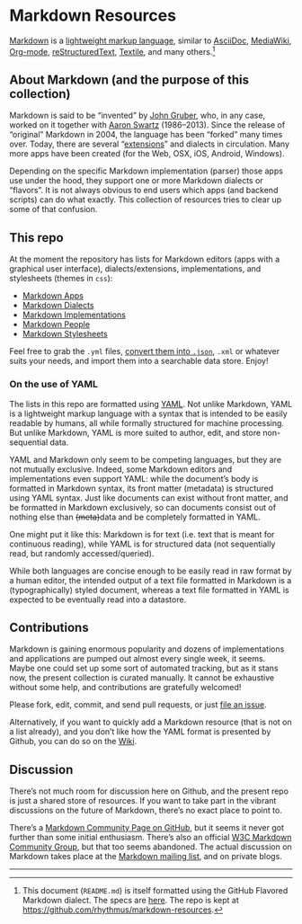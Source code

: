# Markdown Resources

[Markdown](http://en.wikipedia.org/wiki/Markdown) is a [lightweight markup language](http://en.wikipedia.org/wiki/Lightweight_markup_language), similar to [AsciiDoc](http://en.wikipedia.org/wiki/AsciiDoc), [MediaWiki](http://en.wikipedia.org/wiki/MediaWiki), [Org-mode](http://en.wikipedia.org/wiki/Org-mode), [reStructuredText](http://en.wikipedia.org/wiki/ReStructuredText), [Textile](http://en.wikipedia.org/wiki/Textile_(markup_language)), and many others.[^1]


## About Markdown (and the purpose of this collection)

Markdown is said to be “invented” by [John Gruber](http://en.wikipedia.org/wiki/John_Gruber), who, in any case, worked on it together with [Aaron Swartz](http://en.wikipedia.org/wiki/Aaron_Swartz) (1986–2013). Since the release of “original” Markdown in 2004, the language has been “forked” many times over. Today, there are several “[extensions](http://en.wikipedia.org/wiki/Markdown_extensions)” and dialects in circulation. Many more apps have been created (for the Web, OSX, iOS, Android, Windows).

Depending on the specific Markdown implementation (parser) those apps use under the hood, they support one or more Markdown dialects or “flavors”. It is not always obvious to end users which apps (and backend scripts) can do what exactly. This collection of resources tries to clear up some of that confusion.


## This repo

At the moment the repository has lists for Markdown editors (apps with a graphical user interface), dialects/extensions, implementations, and stylesheets (themes in `css`):

- [Markdown Apps](markdown-apps.yml)
- [Markdown Dialects](markdown-dialects.yml)
- [Markdown Implementations](markdown-implementations.yml)
- [Markdown People](markdown-people.yml)
- [Markdown Stylesheets](markdown-stylesheets.yml)

Feel free to grab the `.yml` files, [convert them into `.json`](http://nodeca.github.io/js-yaml/), `.xml` or whatever suits your needs, and import them into a searchable data store. Enjoy!


### On the use of YAML

The lists in this repo are formatted using [YAML](http://en.wikipedia.org/wiki/YAML). Not unlike Markdown, YAML is a lightweight markup language with a syntax that is intended to be easily readable by  humans, all while formally structured for machine processing. But unlike Markdown, YAML is more suited to author, edit, and store non-sequential data.

YAML and Markdown only seem to be competing languages, but they are not mutually exclusive. Indeed, some Markdown editors and implementations even support YAML: while the document’s body is formatted in Markdown syntax, its front matter (metadata) is structured using YAML syntax. Just like documents can exist without front matter, and be formatted in Markdown exclusively, so can documents consist out of nothing else than ~~(meta)~~data and be completely formatted in YAML.

One might put it like this: Markdown is for text (i.e. text that is meant for continuous reading), while YAML is for structured data (not sequentially read, but randomly accessed/queried).

While both languages are concise enough to be easily read in raw format by a human editor, the intended output of a text file formatted in Markdown is a (typographically) styled document, whereas a text file formatted in YAML is expected to be eventually read into a datastore.


## Contributions

Markdown is gaining enormous popularity and dozens of implementations and applications are pumped out almost every single week, it seems. Maybe one could set up some sort of automated tracking, but as it stans now, the present collection is curated manually. It cannot be exhaustive without some help, and contributions are gratefully welcomed!

Please fork, edit, commit, and send pull requests, or just [file an issue](https://github.com/rhythmus/markdown-resources/issues).

Alternatively, if you want to quickly add a Markdown resource (that is not on a list already), and you don’t like how the YAML format is presented by Github, you can do so on the [Wiki](https://github.com/rhythmus/markdown-resources/wiki).


## Discussion

There’s not much room for discussion here on Github, and the present repo is just a shared store of resources. If you want to take part in the vibrant discussions on the future of Markdown, there’s no exact place to point to.

There’s a [Markdown Community Page on GitHub](http://markdown.github.io/), but it seems it never got further than some initial enthusiasm. There’s also an official [W3C Markdown Community Group](http://www.w3.org/community/markdown/), but that too seems abandoned. The actual discussion on Markdown takes place at the [Markdown mailing list](http://six.pairlist.net/mailman/listinfo/markdown-discuss), and on private blogs.

---

[^1]: This document (`README.md`) is itself formatted using the GitHub Flavored Markdown dialect. The specs are [here](https://help.github.com/articles/github-flavored-markdown). The repo is kept at <https://github.com/rhythmus/markdown-resources>.
